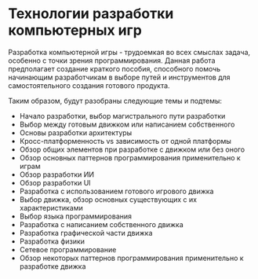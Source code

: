Технологии разработки компьютерных игр
=========

Разработка компьютерной игры - трудоемкая во всех смыслах задача, особенно с точки зрения программирования. Данная работа предполагает создание краткого пособия, способного помочь начинающим разработчикам в выборе путей и инструментов для самостоятельного создания готового продукта.

Таким образом, будут разобраны следующие темы и подтемы:
- Начало разработки, выбор магистрального пути разработки 
 - Выбор между готовым движком или написанием собственного
 - Основы разработки архитектуры
 - Кросс-платформенность vs зависимость от одной платформы
- Обзор общих элементов при разработке с движком или без оного
 - Обзор основных паттернов программирования применительно к играм
 - Обзор разработки ИИ
 - Обзор разработки UI
- Разработка с использованием готового игрового движка
 - Выбор движка, обзор основных существующих с их характеристиками
 - Выбор языка программирования
- Разработка с написанием собственного движка
 - Разработка графической части движка
 - Разработка физики
 - Сетевое программирование
 - Обзор некоторых паттернов программирования применительно к разработке движка
